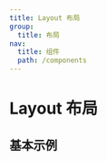 ```yaml
---
title: Layout 布局
group:
  title: 布局
nav:
  title: 组件
  path: /components
---
```


# Layout 布局

## 基本示例

<code src="../examples/basic.tsx" />

<API src="@casts/layout"></API>
